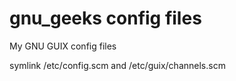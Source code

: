 # gnu_geeks config files
My GNU GUIX config files

symlink /etc/config.scm and /etc/guix/channels.scm
